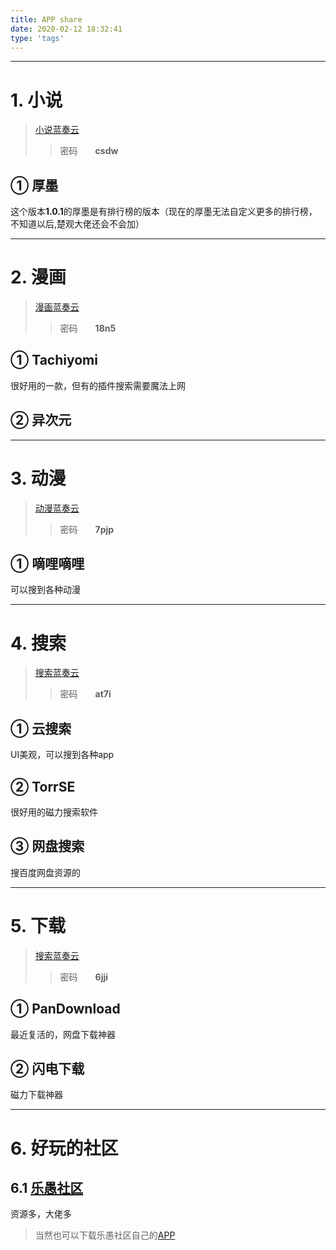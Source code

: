 ```yaml
---
title: APP share
date: 2020-02-12 18:32:41
type: 'tags'
---
```

----

# 1. 小说
>[小说蓝奏云](https://www.lanzous.com/b00z87jid)
>>密码&emsp;&emsp;**csdw**

## ① 厚墨
这个版本**1.0.1**的厚墨是有排行榜的版本（现在的厚墨无法自定义更多的排行榜，不知道以后,楚观大佬还会不会加）

----

# 2. 漫画
>[漫画蓝奏云](https://www.lanzous.com/b00z87jje)
>>密码&emsp;&emsp;**18n5**

## ① Tachiyomi
很好用的一款，但有的插件搜索需要魔法上网
## ② 异次元

----

# 3. 动漫
>[动漫蓝奏云](https://www.lanzous.com/b00z87l3a)
>>密码&emsp;&emsp;**7pjp**

## ① 嘀哩嘀哩
可以搜到各种动漫

----

# 4. 搜索
>[搜索蓝奏云](https://www.lanzous.com/b00z87l5c)
>>密码&emsp;&emsp;**at7i**

## ① 云搜索
UI美观，可以搜到各种app

## ② TorrSE
很好用的磁力搜索软件

## ③ 网盘搜索
搜百度网盘资源的

----

# 5. 下载
>[搜索蓝奏云](https://www.lanzous.com/b00z897gb)
>>密码&emsp;&emsp;**6jji**

## ① PanDownload
最近复活的，网盘下载神器

## ② 闪电下载
磁力下载神器

----

# 6. 好玩的社区
## 6.1 [乐愚社区](https://bbs.leyuz.net/)
资源多，大佬多
>当然也可以下载乐愚社区自己的[APP](https://www.lanzous.com/b527515)

## 